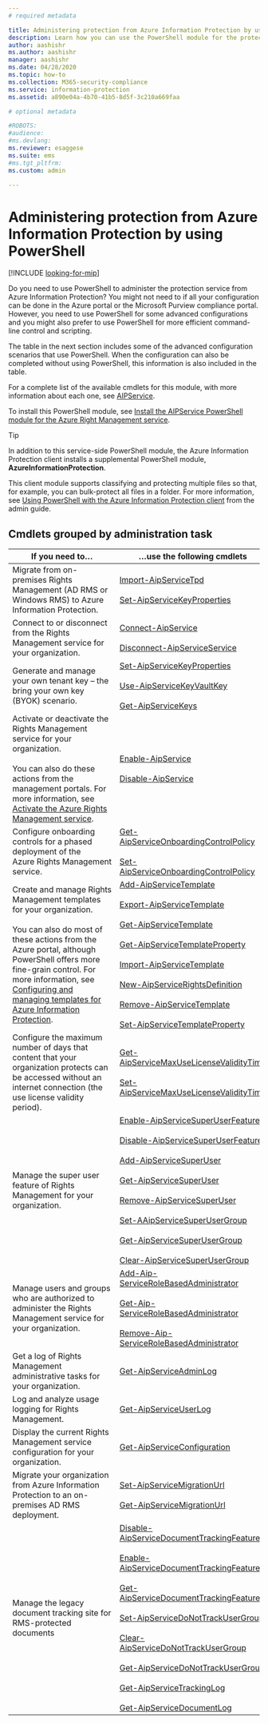 ```yaml
---
# required metadata

title: Administering protection from Azure Information Protection by using PowerShell
description: Learn how you can use the PowerShell module for the protection service from Azure Information Protection, to administer this service for your tenant.
author: aashishr
ms.author: aashishr
manager: aashishr
ms.date: 04/28/2020
ms.topic: how-to
ms.collection: M365-security-compliance
ms.service: information-protection
ms.assetid: a890e04a-4b70-41b5-8d5f-3c210a669faa

# optional metadata

#ROBOTS:
#audience:
#ms.devlang:
ms.reviewer: esaggese
ms.suite: ems
#ms.tgt_pltfrm:
ms.custom: admin

---
```


# Administering protection from Azure Information Protection by using PowerShell

[!INCLUDE [looking-for-mip](includes/looking-for-mip.md)]

Do you need to use PowerShell to administer the protection service from Azure Information Protection? You might not need to if all your configuration can be done in the Azure portal or the Microsoft Purview compliance portal. However, you need to use PowerShell for some advanced configurations and you might also prefer to use PowerShell for more efficient command-line control and scripting.

The table in the next section includes some of the advanced configuration scenarios that use PowerShell. When the configuration can also be completed without using PowerShell, this information is also included in the table.

For a complete list of the available cmdlets for this module, with more information about each one, see [AIPService](/powershell/module/aipservice/#aipservice).

To install this PowerShell module, see [Install the AIPService PowerShell module for the Azure Right Management service](/purview/install-aipservice-powershell).

> [!TIP]
> In addition to this service-side PowerShell module, the Azure Information Protection client installs a supplemental PowerShell module, **AzureInformationProtection**. 
>
> This client module supports classifying and protecting multiple files so that, for example, you can bulk-protect all files in a folder. For more information, see [Using PowerShell with the Azure Information Protection client](./rms-client/clientv2-admin-guide-powershell.md) from the admin guide.

## Cmdlets grouped by administration task

|If you need to…|…use the following cmdlets|
|-------------------|------------------------------|
|Migrate from on-premises Rights Management (AD RMS or Windows RMS) to Azure Information Protection.|[Import-AipServiceTpd](/powershell/module/aipservice/import-aipservicetpd)<br /><br />[Set-AipServiceKeyProperties](/powershell/module/aipservice/set-aipservicekeyproperties)|
|Connect to or disconnect from the Rights Management service for your organization.|[Connect-AipService](/powershell/module/aipservice/connect-aipservice)<br /><br />[Disconnect-AipServiceService](/powershell/module/aipservice/disconnect-aipservice)|
|Generate and manage your own tenant key – the bring your own key (BYOK) scenario.|[Set-AipServiceKeyProperties](/powershell/module/aipservice/set-aipservicekeyproperties)<br /><br />[Use-AipServiceKeyVaultKey](/powershell/module/aipservice/use-aipservicekeyvaultkey)<br /><br />[Get-AipServiceKeys](/powershell/module/aipservice/get-aipservicekeys)|
|Activate or deactivate the Rights Management service for your organization.<br /><br />You can also do these actions from the management portals. For more information, see [Activate the Azure Rights Management service](/purview/activate-rights-management-service).|[Enable-AipService](/powershell/module/aipservice/enable-aipservice)<br /><br />[Disable-AipService](/powershell/module/aipservice/disable-aipservice)|
|Configure onboarding controls for a phased deployment of the Azure Rights Management service.|[Get-AipServiceOnboardingControlPolicy](/powershell/module/aipservice/get-aipserviceonboardingcontrolpolicy)<br /><br />[Set-AipServiceOnboardingControlPolicy](/powershell/module/aipservice/set-aipserviceonboardingcontrolpolicy)|
|Create and manage Rights Management templates for your organization.<br /><br />You can also do most of these actions from the Azure portal, although PowerShell offers more fine-grain control. For more information, see [Configuring and managing templates for Azure Information Protection](/previous-versions/azure/information-protection/configure-policy-templates).|[Add-AipServiceTemplate](/powershell/module/aipservice/add-aipservicetemplate)<br /><br />[Export-AipServiceTemplate](/powershell/module/aipservice/export-aipservicetemplate)<br /><br />[Get-AipServiceTemplate](/powershell/module/aipservice/get-aipservicetemplate)<br /><br />[Get-AipServiceTemplateProperty](/powershell/module/aipservice/get-aipservicetemplateproperty)<br /><br />[Import-AipServiceTemplate](/powershell/module/aipservice/import-aipservicetemplate)<br /><br />[New-AipServiceRightsDefinition](/powershell/module/aipservice/new-aipservicerightsdefinition)<br /><br />[Remove-AipServiceTemplate](/powershell/module/aipservice/remove-aipservicetemplate)<br /><br />[Set-AipServiceTemplateProperty](/powershell/module/aipservice/set-aipservicetemplateproperty)|
|Configure the maximum number of days that content that your organization protects can be accessed without an internet connection (the use license validity period).|[Get-AipServiceMaxUseLicenseValidityTime](/powershell/module/aipservice/get-aipservicemaxuselicensevaliditytime)<br /><br />[Set-AipServiceMaxUseLicenseValidityTime](/powershell/module/aipservice/set-aipservicemaxuselicensevaliditytime)|
|Manage the super user feature of Rights Management for your organization.|[Enable-AipServiceSuperUserFeature](/powershell/module/aipservice/enable-aipservicesuperuserfeature)<br /><br />[Disable-AipServiceSuperUserFeature](/powershell/module/aipservice/disable-aipservicesuperuserfeature)<br /><br />[Add-AipServiceSuperUser](/powershell/module/aipservice/add-aipservicesuperuser)<br /><br />[Get-AipServiceSuperUser](/powershell/module/aipservice/get-aipservicesuperuser)<br /><br />[Remove-AipServiceSuperUser](/powershell/module/aipservice/remove-aipservicesuperuser)<br /><br />[Set-AAipServiceSuperUserGroup](/powershell/module/aipservice/set-aipservicesuperusergroup)<br /><br />[Get-AipServiceSuperUserGroup](/powershell/module/aipservice/get-aipservicesuperusergroup)<br /><br />[Clear-AipServiceSuperUserGroup](/powershell/module/aipservice/clear-aipservicesuperusergroup)|
|Manage users and groups who are authorized to administer the Rights Management service for your organization.|[Add-Aip-ServiceRoleBasedAdministrator](/powershell/module/aipservice/add-aipservicerolebasedadministrator)<br /><br />[Get-Aip-ServiceRoleBasedAdministrator](/powershell/module/aipservice/get-aipservicerolebasedadministrator)<br /><br />[Remove-Aip-ServiceRoleBasedAdministrator](/powershell/module/aipservice/remove-aipservicerolebasedadministrator)|
|Get a log of Rights Management administrative tasks for your organization.|[Get-AipServiceAdminLog](/powershell/module/aipservice/get-aipserviceadminlog)|
|Log and analyze usage logging for Rights Management.|[Get-AipServiceUserLog](/powershell/module/aipservice/get-aipserviceuserlog)|
|Display the current Rights Management service configuration for your organization.|[Get-AipServiceConfiguration](/powershell/module/aipservice/get-aipserviceconfiguration)|
|Migrate your organization from Azure Information Protection to an on-premises AD RMS deployment.|[Set-AipServiceMigrationUrl](/powershell/module/aipservice/set-aipservicemigrationurl)<br /><br />[Get-AipServiceMigrationUrl](/powershell/module/aipservice/get-aipservicemigrationurl)|
|Manage the legacy document tracking site for RMS-protected documents|[Disable-AipServiceDocumentTrackingFeature](/powershell/module/aipservice/disable-aipservicedocumenttrackingfeature)<br /><br />[Enable-AipServiceDocumentTrackingFeature](/powershell/module/aipservice/enable-aipservicedocumenttrackingfeature)<br /><br />[Get-AipServiceDocumentTrackingFeature](/powershell/module/aipservice/get-aipservicedocumenttrackingfeature)<br /><br />[Set-AipServiceDoNotTrackUserGroup](/powershell/module/aipservice/set-aipservicedonottrackusergroup)<br /><br />[Clear-AipServiceDoNotTrackUserGroup](/powershell/module/aipservice/Clear-AipServiceDoNotTrackUserGroup)<br /><br />[Get-AipServiceDoNotTrackUserGroup](/powershell/module/aipservice/get-AipServiceDoNotTrackUserGroup)<br /><br />[Get-AipServiceTrackingLog](/powershell/module/aipservice/Get-AipServiceTrackingLog)<br /><br />[Get-AipServiceDocumentLog](/powershell/module/aipservice/Get-AipServiceDocumentLog)|